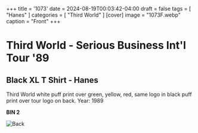 +++
title = '1073'
date = 2024-08-19T00:03:42-04:00
draft = false
tags = [ "Hanes" ]
categories = [ "Third World" ]
[cover]
image = "1073F.webp"
caption = "Front"
+++
# Third World - Serious Business Int'l Tour '89
## Black XL T Shirt - Hanes

Third World white puff print over green, yellow, red, same logo in black puff print over tour logo on back. Year: 1989

**BIN 2**

![Back](/1073B.webp)